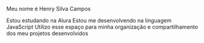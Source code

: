 Meu nome é Henry Silva Campos

Estou estudando na Alura
Estou me desenvolvendo na linguagem JavaScript
Utilizo esse espaço para minha organização e compartilhamento dos meu projetos desenvolvidos
